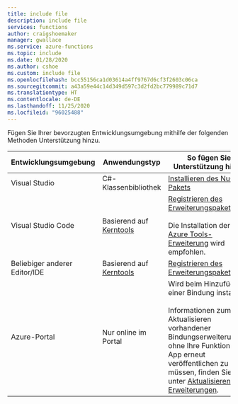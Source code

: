 ```yaml
---
title: include file
description: include file
services: functions
author: craigshoemaker
manager: gwallace
ms.service: azure-functions
ms.topic: include
ms.date: 01/28/2020
ms.author: cshoe
ms.custom: include file
ms.openlocfilehash: bcc55156ca1d03614a4ff9767d6cf3f2603c06ca
ms.sourcegitcommit: a43a59e44c14d349d597c3d2fd2bc779989c71d7
ms.translationtype: HT
ms.contentlocale: de-DE
ms.lasthandoff: 11/25/2020
ms.locfileid: "96025488"
---
```

Fügen Sie Ihrer bevorzugten Entwicklungsumgebung mithilfe der folgenden Methoden Unterstützung hinzu.

| Entwicklungsumgebung  | Anwendungstyp      | So fügen Sie Unterstützung hinzu |
|--------------------------|-----------------------|----------------|
| Visual Studio            | C#-Klassenbibliothek      | [Installieren des NuGet-Pakets](../articles/azure-functions/functions-bindings-register.md#vs) |
| Visual Studio Code       | Basierend auf [Kerntools](../articles/azure-functions/functions-run-local.md) | [Registrieren des Erweiterungspakets](../articles/azure-functions/functions-bindings-register.md#extension-bundles)<br><br>Die Installation der [Azure Tools-Erweiterung](https://marketplace.visualstudio.com/items?itemName=ms-vscode.vscode-node-azure-pack) wird empfohlen. |
| Beliebiger anderer Editor/IDE     | Basierend auf [Kerntools](../articles/azure-functions/functions-run-local.md) | [Registrieren des Erweiterungspakets](../articles/azure-functions/functions-bindings-register.md#extension-bundles) |
| Azure-Portal             | Nur online im Portal | Wird beim Hinzufügen einer Bindung installiert.<br /><br /> Informationen zum Aktualisieren vorhandener Bindungserweiterungen, ohne Ihre Funktions-App erneut veröffentlichen zu müssen, finden Sie unter [Aktualisieren Ihrer Erweiterungen](../articles/azure-functions/functions-bindings-register.md). |